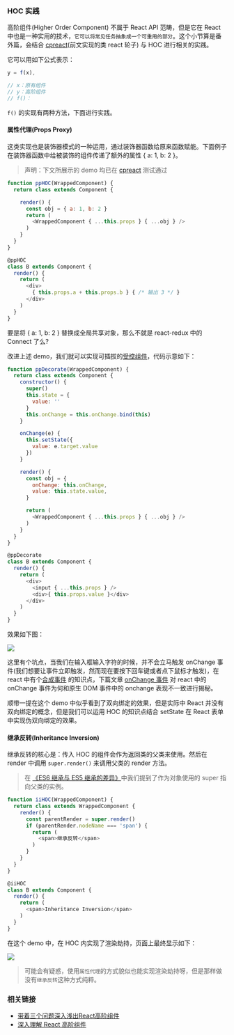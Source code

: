 ### HOC 实践

高阶组件(Higher Order Component) 不属于 React API 范畴，但是它在 React 中也是一种实用的技术，`它可以将常见任务抽象成一个可重用的部分`。这个小节算是番外篇，会结合 [cpreact](https://github.com/MuYunyun/cpreact)(前文实现的类 react 轮子) 与 HOC 进行相关的实践。

它可以用如下公式表示：

```js
y = f(x),

// x：原有组件
// y：高阶组件
// f()：
```

`f()` 的实现有两种方法，下面进行实践。

#### 属性代理(Props Proxy)

这类实现也是装饰器模式的一种运用，通过装饰器函数给原来函数赋能。下面例子在装饰器函数中给被装饰的组件传递了额外的属性 { a: 1, b: 2 }。

> 声明：下文所展示的 demo 均已在 [cpreact](https://github.com/MuYunyun/cpreact) 测试通过

```js
function ppHOC(WrappedComponent) {
  return class extends Component {

    render() {
      const obj = { a: 1, b: 2 }
      return (
        <WrappedComponent { ...this.props } { ...obj } />
      )
    }
  }
}

@ppHOC
class B extends Component {
  render() {
    return (
      <div>
        { this.props.a + this.props.b } { /* 输出 3 */ }
      </div>
    )
  }
}
```

要是将 { a: 1, b: 2 } 替换成全局共享对象，那么不就是 react-redux 中的 Connect 了么?

改进上述 demo，我们就可以实现可插拔的[受控组件](https://reactjs.org/docs/forms.html#controlled-components)，代码示意如下：

```js
function ppDecorate(WrappedComponent) {
  return class extends Component {
    constructor() {
      super()
      this.state = {
        value: ''
      }
      this.onChange = this.onChange.bind(this)
    }

    onChange(e) {
      this.setState({
        value: e.target.value
      })
    }

    render() {
      const obj = {
        onChange: this.onChange,
        value: this.state.value,
      }

      return (
        <WrappedComponent { ...this.props } { ...obj } />
      )
    }
  }
}

@ppDecorate
class B extends Component {
  render() {
    return (
      <div>
        <input { ...this.props } />
        <div>{ this.props.value }</div>
      </div>
    )
  }
}
```

效果如下图：

![](http://oqhtscus0.bkt.clouddn.com/hoc%E6%8E%A2%E7%B4%A2%E4%B9%8B%E5%8F%97%E6%8E%A7%E7%BB%84%E4%BB%B6.gif)

这里有个坑点，当我们在输入框输入字符的时候，并不会立马触发 onChange 事件(我们想要让事件立即触发，然而现在要按下回车键或者点下鼠标才触发)，在 react 中有个[合成事件](https://reactjs.org/docs/events.html) 的知识点，下篇文章 [onChange 事件](https://github.com/MuYunyun/blog/blob/master/从0到1实现React/9.onChange事件的那点事.md) 对 react 中的 onChange 事件为何和原生 DOM 事件中的 onchange 表现不一致进行揭秘。

顺带一提在这个 demo 中似乎看到了双向绑定的效果，但是实际中 React 并没有双向绑定的概念，但是我们可以运用 HOC 的知识点结合 setState 在 React 表单中实现伪双向绑定的效果。

#### 继承反转(Inheritance Inversion)

继承反转的核心是：传入 HOC 的组件会作为返回类的父类来使用。然后在 render 中调用 `super.render()` 来调用父类的 render 方法。

> 在 [《ES6 继承与 ES5 继承的差异》](https://github.com/MuYunyun/blog/blob/master/BasicSkill/readES6/继承.md#作为对象调用的-super)中我们提到了作为对象使用的 super 指向父类的实例。

```js
function iiHOC(WrappedComponent) {
  return class extends WrappedComponent {
    render() {
      const parentRender = super.render()
      if (parentRender.nodeName === 'span') {
        return (
          <span>继承反转</span>
        )
      }
    }
  }
}

@iiHOC
class B extends Component {
  render() {
    return (
      <span>Inheritance Inversion</span>
    )
  }
}
```

在这个 demo 中，在 HOC 内实现了渲染劫持，页面上最终显示如下：

![](http://oqhtscus0.bkt.clouddn.com/e7dbedcefd9a61dcd12fbcff89dc19ef.jpg-200)

> 可能会有疑惑，使用`属性代理`的方式貌似也能实现渲染劫持呀，但是那样做没有`继承反转`这种方式纯粹。

### 相关链接

* [带着三个问题深入浅出React高阶组件](https://juejin.im/post/59818a485188255694568ff2)
* [深入理解 React 高阶组件](https://zhuanlan.zhihu.com/p/24776678?refer=FrontendMagazine)